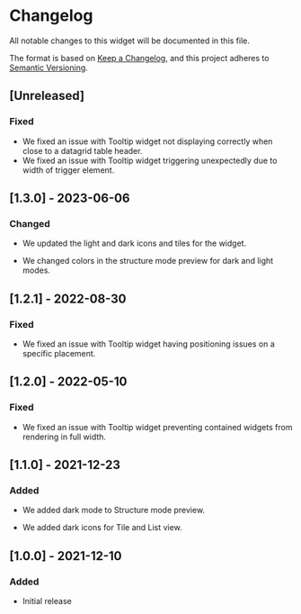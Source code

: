 # Changelog

All notable changes to this widget will be documented in this file.

The format is based on [Keep a Changelog](https://keepachangelog.com/en/1.0.0/), and this project adheres to [Semantic Versioning](https://semver.org/spec/v2.0.0.html).

## [Unreleased]

### Fixed

-   We fixed an issue with Tooltip widget not displaying correctly when close to a datagrid table header.
-   We fixed an issue with Tooltip widget triggering unexpectedly due to width of trigger element.

## [1.3.0] - 2023-06-06

### Changed

-   We updated the light and dark icons and tiles for the widget.

-   We changed colors in the structure mode preview for dark and light modes.

## [1.2.1] - 2022-08-30

### Fixed

-   We fixed an issue with Tooltip widget having positioning issues on a specific placement.

## [1.2.0] - 2022-05-10

### Fixed

-   We fixed an issue with Tooltip widget preventing contained widgets from rendering in full width.

## [1.1.0] - 2021-12-23

### Added

-   We added dark mode to Structure mode preview.

-   We added dark icons for Tile and List view.

## [1.0.0] - 2021-12-10

### Added

-   Initial release
